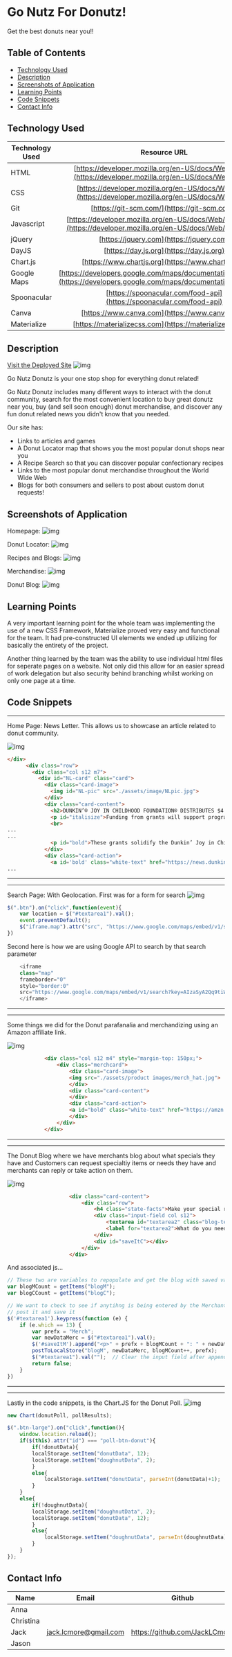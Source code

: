 # Go Nutz For Donutz!
Get the best donuts near you!!


## Table of Contents

* [Technology Used](#technology-used)
* [Description](#description)
* [Screenshots of Application](screenshots-of-application)
* [Learning Points](#learning-points)
* [Code Snippets](#code-snippets)
* [Contact Info](#contact-info)

## Technology Used 

| Technology Used         | Resource URL           | 
| ------------- |:-------------:| 
| HTML    | [https://developer.mozilla.org/en-US/docs/Web/HTML](https://developer.mozilla.org/en-US/docs/Web/HTML) | 
| CSS     | [https://developer.mozilla.org/en-US/docs/Web/CSS](https://developer.mozilla.org/en-US/docs/Web/CSS)      |   
| Git | [https://git-scm.com/](https://git-scm.com/)     |    
| Javascript | [https://developer.mozilla.org/en-US/docs/Web/JavaScript](https://developer.mozilla.org/en-US/docs/Web/JavaScript)
| jQuery | [https://jquery.com](https://jquery.com)
| DayJS | [https://day.js.org](https://day.js.org)
| Chart.js | [https://www.chartjs.org](https://www.chartjs.org)
| Google Maps | [https://developers.google.com/maps/documentation/javascript](https://developers.google.com/maps/documentation/javascript)
| Spoonacular | [https://spoonacular.com/food-api](https://spoonacular.com/food-api)
| Canva | [https://www.canva.com](https://www.canva.com)
| Materialize | [https://materializecss.com](https://materializecss.com)

## Description 

[Visit the Deployed Site](https://flimits.github.io/gonutzfordonutz/)
![img](./assets/image/Banner.png)

Go Nutz Donutz is your one stop shop for everything donut related!

Go Nutz Donutz includes many different ways to interact with the donut community, search for the most convenient location to buy great donutz near you, buy (and sell soon enough) donut merchandise, and discover any fun donut related news you didn't know that you needed.

Our site has:

* Links to articles and games
* A Donut Locator map that shows you the most popular donut shops near you
* A Recipe Search so that you can discover popular confectionary recipes
* Links to the most popular donut merchandise throughout the World Wide Web
* Blogs for both consumers and sellers to post about custom donut requests!

## Screenshots of Application

Homepage:
![img](./assets/readme%20images/homepage.png)

Donut Locator:
![img](./assets/readme%20images/map.png)

Recipes and Blogs:
![img](./assets/readme%20images/recipes.png)

Merchandise:
![img](./assets/readme%20images/merch.png)

Donut Blog:
![img](./assets/readme%20images/blog.png)

## Learning Points 

A very important learning point for the whole team was implementing the use of a new CSS Framework, Materialize proved very easy and functional for the team. It had pre-constructed UI elements we ended up utilizing for basically the entirety of the project.

Another thing learned by the team was the ability to use individual html files for seperate pages on a website. Not only did this allow for an easier spread of work delegation but also security behind branching whilst working on only one page at a time.

## Code Snippets
---


Home Page: News Letter.
This allows us to showcase an article related to donut community. 

![img](./assets/image/README/donus-newsletter-image.png)

```html
</div>
      <div class="row">
        <div class="col s12 m7">
          <div id="NL-card" class="card">
            <div class="card-image">
              <img id="NL-pic" src="./assets/image/NLpic.jpg">
            </div>
            <div class="card-content">
              <h2>DUNKIN’® JOY IN CHILDHOOD FOUNDATION® DISTRIBUTES $4.3 MILLION IN GRANTS TO 224 ORGANIZATIONS ACROSS THE COUNTRY</h2>
              <p id="italisize">Funding from grants will support programs that provide the simple joys of childhood to kids battling hunger or illness</p>
              <br>
...
...
              <p id="bold">These grants solidify the Dunkin’ Joy in Childhood Foundation’s commitment to bringing the simple joys of childhood to kids battling hunger or illness.</p>
            </div>
            <div class="card-action">
              <a id='bold' class="white-text" href="https://news.dunkindonuts.com/news/dunkin-jicf-2023-grants">Please Check Out The Original Newsletter!</a>
...
```
---
---
Search Page: With Geolocation.
First was for a form for search
![img](./assets/image/README/search-page-with-nav.png)
```js 
$(".btn").on("click",function(event){
    var location = $("#textarea1").val();
    event.preventDefault();
    $("iframe.map").attr("src", "https://www.google.com/maps/embed/v1/search?key=AIzaSyA2Qq9tiWUtSdlkiBJov0EMgRDPTEMKJHw&zoom=7&q=donut+shops+in+" + location);
})
```

Second here is how we are using Google API to search by that search parameter
```js
    <iframe 
    class="map"
    frameborder="0" 
    style="border:0"
    src="https://www.google.com/maps/embed/v1/search?key=AIzaSyA2Qq9tiWUtSdlkiBJov0EMgRDPTEMKJHw&zoom=7&q=donut+shops+in+United+States">
    </iframe>
```
---
---

Some things we did for the Donut parafanalia and merchandizing using an Amazon affiliate link.

![img](./assets/image/README/Donut-merch.png)

```html
            <div class="col s12 m4" style="margin-top: 150px;">
                <div class="merchcard">
                    <div class="card-image">
                    <img src="./assets/product images/merch_hat.jpg">
                    </div>
                    <div class="card-content">
                    </div>
                    <div class="card-action">
                    <a id="bold" class="white-text" href="https://amzn.to/3FeuqbW">Bucket Hat</a>
                    </div>
                </div>
            </div>
```

---
---

The Donut Blog where we have merchants blog about what specials they have and Customers can request specialtiy items or needs they have and merchants can reply or take action on them.

![img](./assets/readme%20images/blog.png)

```html
                    <div class="card-content">
                        <div class="row">
                            <h4 class="state-facts">Make your special requests known!!!</h4>
                            <div class="input-field col s12">
                                <textarea id="textarea2" class="blog-text"></textarea>
                                <label for="textarea2">What do you need?...</label>
                            </div>
                            <div id="saveItC"></div>
                        </div>
                    </div>
```
And associated js...
```js
// These two are variables to repopulate and get the blog with saved values.
var blogMCount = getItems("blogM");
var blogCCount = getItems("blogC");

// We want to check to see if anytihng is being entered by the Merchant here and
// post it and save it
$('#textarea1').keypress(function (e) {
    if (e.which == 13) {
        var prefx = "Merch";
        var newDataMerc = $("#textarea1").val();
        $('#saveItM').append("<p>" + prefx + blogMCount + ": " + newDataMerc + "</p>");
        postToLocalStore("blogM", newDataMerc, blogMCount++, prefx);
        $("#textarea1").val("");  // Clear the input field after appending
        return false;
    }
})
```

---
---


Lastly in the code snippets, is  the Chart.JS for the Donut Poll.
![img](./assets/image/README/donut-poll.png)

```js
new Chart(donutPoll, pollResults);

$(".btn-large").on("click",function(){
    window.location.reload();
    if($(this).attr("id") === "poll-btn-donut"){
        if(!donutData){
        localStorage.setItem("donutData", 12);
        localStorage.setItem("doughnutData", 2);
        }
        else{
            localStorage.setItem("donutData", parseInt(donutData)+1);
        }
    }
    else{
        if(!doughnutData){
        localStorage.setItem("doughnutData", 2);
        localStorage.setItem("donutData", 12);
        }
        else{
            localStorage.setItem("doughnutData", parseInt(doughnutData)+1)
        }
    }
});
```



## Contact Info

| Name      |Email      | Github    | Portfolio |
|-----------|-----------|-----------|-----------|
|Anna       |           |           |           |
|Christina  |           |           |           |
|Jack       |jack.lcmore@gmail.com|https://github.com/JackLCmore|https://jacklcmore.github.io/portfolio/|
|Jason      |           |           |           |